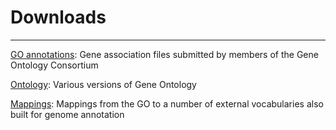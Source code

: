 # Downloads
---

[GO annotations](http://geneontology.org/page/download-annotations): Gene association files submitted by members of the Gene Ontology Consortium

[Ontology](http://geneontology.org/page/download-ontology): Various versions of Gene Ontology

[Mappings](http://geneontology.org/page/download-mappings): Mappings from the GO to a number of external vocabularies also built for genome annotation